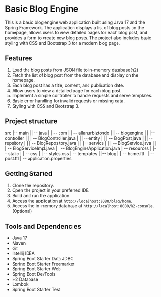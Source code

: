# Basic Blog Engine

This is a basic blog engine web application built using Java 17 and the Spring Framework. The application displays a list of blog posts on the homepage, allows users to view detailed pages for each blog post, and provides a form to create new blog posts. The project also includes basic styling with CSS and Bootstrap 3 for a modern blog page.

## Features

1. Load the blog posts from JSON file to in-memory database(h2)
2. Fetch the list of blog post from the database and display on the homepage.
3. Each blog post has a title, content, and publication date.
4. Allow users to view a detailed page for each blog post.
5. Implement a simple controller to handle requests and serve templates.
6. Basic error handling for invalid requests or missing data.
7. Styling with CSS and Bootstrap 3.

## Project structure
src
|-- main
|   |-- java
|   |   -- com
|   |       -- allanurbiztondo
|   |           -- blogengine
|   |               |-- controller
|   |               |   -- BlogController.java
|   |               |-- entity
|   |               |   -- BlogPost.java
|   |               |-- repsitory
|   |               |   -- BlogRepository.java
|   |               |-- service
|   |               |   -- BlogService.java
|   |               |   -- BlogServiceImpl.java
|   |               -- BlogEngineApplication.java
|   -- resources
|       |-- static
|       |   -- css
|       |       -- styles.css
|       -- templates
|           |-- blog
|           |   -- home.ftl
|           |   -- post.ftl
|       -- application.properties

## Getting Started

1. Clone the repository.
2. Open the project in your preferred IDE.
3. Build and run the application.
4. Access the application at `http://localhost:8080/blog/home`.
5. Access the in-memory database at `http://localhost:8080/h2-console`.(Optional)

## Tools and Dependencies

- Java 17
- Maven
- Git
- Intellij IDEA
- Spring Boot Starter Data JDBC
- Spring Boot Starter Freemarker
- Spring Boot Starter Web
- Spring Boot DevTools
- H2 Database
- Lombok
- Spring Boot Starter Test
